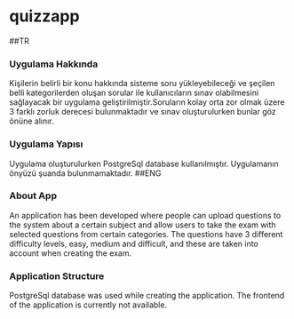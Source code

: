 # quizzapp
##TR
### Uygulama Hakkında
Kişilerin belirli bir konu hakkında sisteme soru yükleyebileceği ve şeçilen belli kategorilerden oluşan sorular ile kullanıcıların sınav olabilmesini sağlayacak bir uygulama geliştirilmiştir.Soruların kolay orta zor olmak üzere 3 farklı zorluk derecesi bulunmaktadır ve sınav oluşturulurken bunlar göz önüne alınır.
### Uygulama Yapısı
Uygulama oluşturulurken PostgreSql database kullanılmıştır. Uygulamanın önyüzü şuanda bulunmamaktadır.
##ENG
### About App
An application has been developed where people can upload questions to the system about a certain subject and allow users to take the exam with selected questions from certain categories. The questions have 3 different difficulty levels, easy, medium and difficult, and these are taken into account when creating the exam.
### Application Structure
PostgreSql database was used while creating the application. The frontend of the application is currently not available.
